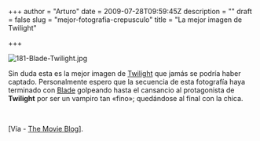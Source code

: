 +++
author = "Arturo"
date = 2009-07-28T09:59:45Z
description = ""
draft = false
slug = "mejor-fotografia-crepusculo"
title = "La mejor imagen de Twilight"

+++

<form mt:asset-id="181" class="mt-enclosure mt-enclosure-image" style="display: inline;" contenteditable="false"><img src="http://geeksan.com/wp-content/uploads/import/181-Blade-Twilight.jpg" alt="181-Blade-Twilight.jpg" /></form>

<p>Sin duda esta es la mejor imagen de <a href="http://es.wikipedia.org/wiki/Crep%C3%BAsculo_%28pel%C3%ADcula_de_2008%29">Twilight</a> que jamás se podría haber captado. Personalmente espero que la secuencia de esta fotografía haya terminado con <a href="http://es.wikipedia.org/wiki/Blade_%28pel%C3%ADcula%29">Blade</a> golpeando hasta el cansancio al protagonista de <strong>Twilight</strong> por ser un vampiro tan «fino»; quedándose al final con la chica.</p><br />

[Vía - <a href="http://themovieblog.com/2009/07/best-twilight-picture-ever">The Movie Blog</a>].